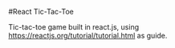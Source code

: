 #React Tic-Tac-Toe

Tic-tac-toe game built in react.js, using https://reactjs.org/tutorial/tutorial.html as guide. 
